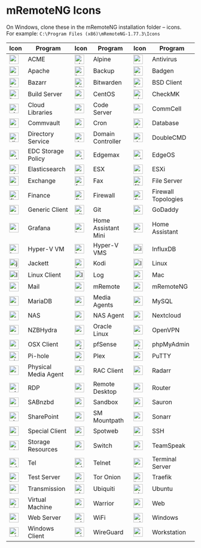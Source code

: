 # mRemoteNG Icons

On Windows, clone these in the mRemoteNG installation folder – icons.  
For example: `C:\Program Files (x86)\mRemoteNG-1.77.3\Icons`

| Icon | Program | Icon | Program | Icon | Program |
| ---- | ------- | ---- | ------- | ---- | ------- |
| <img src="acme.ico" alt="acme_icon" style="width:25px;height:auto;"> | ACME | <img src="alpine.ico" alt="alpine_icon" style="width:25px;height:auto;"> | Alpine | <img src="antivirus.ico" alt="antivirus_icon" style="width:25px;height:auto;"> | Antivirus |
| <img src="apache.ico" alt="apache_icon" style="width:25px;height:auto;"> | Apache | <img src="backup.ico" alt="backup_icon" style="width:25px;height:auto;"> | Backup | <img src="badgen.ico" alt="badgen_icon" style="width:25px;height:auto;"> | Badgen |
| <img src="bazarr.ico" alt="bazarr_icon" style="width:25px;height:auto;"> | Bazarr | <img src="bitwarden.ico" alt="bitwarden_icon" style="width:25px;height:auto;"> | Bitwarden | <img src="bsd_client.ico" alt="bsd_client_icon" style="width:25px;height:auto;"> | BSD Client |
| <img src="build_server.ico" alt="build_server_icon" style="width:25px;height:auto;"> | Build Server | <img src="centos.ico" alt="centos_icon" style="width:25px;height:auto;"> | CentOS | <img src="checkmk.ico" alt="checkmk_icon" style="width:25px;height:auto;"> | CheckMK |
| <img src="cloudlibraries_16.ico" alt="cloudlibraries_16_icon" style="width:25px;height:auto;"> | Cloud Libraries | <img src="codeserver.ico" alt="codeserver_icon" style="width:25px;height:auto;"> | Code Server | <img src="commcell.ico" alt="commcell_icon" style="width:25px;height:auto;"> | CommCell |
| <img src="commvault.ico" alt="commvault_icon" style="width:25px;height:auto;"> | Commvault | <img src="cron.ico" alt="cron_icon" style="width:25px;height:auto;"> | Cron | <img src="database.ico" alt="database_icon" style="width:25px;height:auto;"> | Database |
| <img src="directoryservice.ico" alt="directoryservice_icon" style="width:25px;height:auto;"> | Directory Service | <img src="domain_controller.ico" alt="domain_controller_icon" style="width:25px;height:auto;"> | Domain Controller | <img src="doublecmd.ico" alt="doublecmd_icon" style="width:25px;height:auto;"> | DoubleCMD |
| <img src="edcstoragepolicyicon.ico" alt="edcstoragepolicyicon_icon" style="width:25px;height:auto;"> | EDC Storage Policy | <img src="edgemax.ico" alt="edgemax_icon" style="width:25px;height:auto;"> | Edgemax | <img src="edgeos.ico" alt="edgeos_icon" style="width:25px;height:auto;"> | EdgeOS |
| <img src="elasticsearch.ico" alt="elasticsearch_icon" style="width:25px;height:auto;"> | Elasticsearch | <img src="esx.ico" alt="esx_icon" style="width:25px;height:auto;"> | ESX | <img src="esxi.ico" alt="esxi_icon" style="width:25px;height:auto;"> | ESXi |
| <img src="exchange.ico" alt="exchange_icon" style="width:25px;height:auto;"> | Exchange | <img src="fax.ico" alt="fax_icon" style="width:25px;height:auto;"> | Fax | <img src="fileserver.ico" alt="fileserver_icon" style="width:25px;height:auto;"> | File Server |
| <img src="finance.ico" alt="finance_icon" style="width:25px;height:auto;"> | Finance | <img src="firewall.ico" alt="firewall_icon" style="width:25px;height:auto;"> | Firewall | <img src="firewall_topologies.ico" alt="firewall_topologies_icon" style="width:25px;height:auto;"> | Firewall Topologies |
| <img src="generic_client.ico" alt="generic_client_icon" style="width:25px;height:auto;"> | Generic Client | <img src="git.ico" alt="git_icon" style="width:25px;height:auto;"> | Git | <img src="godaddy.ico" alt="godaddy_icon" style="width:25px;height:auto;"> | GoDaddy |
| <img src="grafana.ico" alt="grafana_icon" style="width:25px;height:auto;"> | Grafana | <img src="homeassistant-mini.ico" alt="homeassistant_mini_icon" style="width:25px;height:auto;"> | Home Assistant Mini | <img src="homeassistant.ico" alt="homeassistant_icon" style="width:25px;height:auto;"> | Home Assistant |
| <img src="hyperv_vm.ico" alt="hyperv_vm_icon" style="width:25px;height:auto;"> | Hyper-V VM | <img src="hyperv_vms.ico" alt="hyperv_vms_icon" style="width:25px;height:auto;"> | Hyper-V VMS | <img src="influxdb.ico" alt="influxdb_icon" style="width:25px;height:auto;"> | InfluxDB |
| <img src="jackett.ico" alt="jackett_icon" style="width:25px;height:auto;"> | Jackett | <img src="kodi.ico" alt="kodi_icon" style="width:25px;height:auto;"> | Kodi | <img src="linux.ico" alt="linux_icon" style="width:25px;height:auto;"> | Linux |
| <img src="linux_client.ico" alt="linux_client_icon" style="width:25px;height:auto;"> | Linux Client | <img src="log.ico" alt="log_icon" style="width:25px;height:auto;"> | Log | <img src="mac_16.ico" alt="mac_16_icon" style="width:25px;height:auto;"> | Mac |
| <img src="mail.ico" alt="mail_icon" style="width:25px;height:auto;"> | Mail | <img src="mRemote.ico" alt="mremote_icon" style="width:25px;height:auto;"> | mRemote | <img src="mRemoteNG.ico" alt="mremoteng_icon" style="width:25px;height:auto;"> | mRemoteNG |
| <img src="mariadb.ico" alt="mariadb_icon" style="width:25px;height:auto;"> | MariaDB | <img src="mediaagents.ico" alt="mediaagents_icon" style="width:25px;height:auto;"> | Media Agents | <img src="mysql.ico" alt="mysql_icon" style="width:25px;height:auto;"> | MySQL |
| <img src="nas.ico" alt="nas_icon" style="width:25px;height:auto;"> | NAS | <img src="nas_agent.ico" alt="nas_agent_icon" style="width:25px;height:auto;"> | NAS Agent | <img src="nextcloud.ico" alt="nextcloud_icon" style="width:25px;height:auto;"> | Nextcloud |
| <img src="nzbhydra.ico" alt="nzbhydra_icon" style="width:25px;height:auto;"> | NZBHydra | <img src="oracle-linux.ico" alt="oracle_linux_icon" style="width:25px;height:auto;"> | Oracle Linux | <img src="openvpn.ico" alt="openvpn_icon" style="width:25px;height:auto;"> | OpenVPN |
| <img src="osx_client.ico" alt="osx_client_icon" style="width:25px;height:auto;"> | OSX Client | <img src="pfSense.ico" alt="pfsense_icon" style="width:25px;height:auto;"> | pfSense | <img src="phpmyadmin.ico" alt="phpmyadmin_icon" style="width:25px;height:auto;"> | phpMyAdmin |
| <img src="pihole.ico" alt="pihole_icon" style="width:25px;height:auto;"> | Pi-hole | <img src="plex.ico" alt="plex_icon" style="width:25px;height:auto;"> | Plex | <img src="puTTY.ico" alt="putty_icon" style="width:25px;height:auto;"> | PuTTY |
| <img src="pyhsical-media-agent.ico" alt="pyhsical_media_agent_icon" style="width:25px;height:auto;"> | Physical Media Agent | <img src="rac_client.ico" alt="rac_client_icon" style="width:25px;height:auto;"> | RAC Client | <img src="radarr.ico" alt="radarr_icon" style="width:25px;height:auto;"> | Radarr |
| <img src="rdp.ico" alt="rdp_icon" style="width:25px;height:auto;"> | RDP | <img src="remote_desktop.ico" alt="remote_desktop_icon" style="width:25px;height:auto;"> | Remote Desktop | <img src="router.ico" alt="router_icon" style="width:25px;height:auto;"> | Router |
| <img src="sabnzbd.ico" alt="sabnzbd_icon" style="width:25px;height:auto;"> | SABnzbd | <img src="sandbox.ico" alt="sandbox_icon" style="width:25px;height:auto;"> | Sandbox | <img src="sauron.ico" alt="sauron_icon" style="width:25px;height:auto;"> | Sauron |
| <img src="sharePoint.ico" alt="sharepoint_icon" style="width:25px;height:auto;"> | SharePoint | <img src="sm_mountpath.ico" alt="sm_mountpath_icon" style="width:25px;height:auto;"> | SM Mountpath | <img src="sonarr.ico" alt="sonarr_icon" style="width:25px;height:auto;"> | Sonarr |
| <img src="special_client.ico" alt="special_client_icon" style="width:25px;height:auto;"> | Special Client | <img src="spotweb.ico" alt="spotweb_icon" style="width:25px;height:auto;"> | Spotweb | <img src="ssh.ico" alt="ssh_icon" style="width:25px;height:auto;"> | SSH |
| <img src="storage_resources_16.ico" alt="storage_resources_16_icon" style="width:25px;height:auto;"> | Storage Resources | <img src="switch.ico" alt="switch_icon" style="width:25px;height:auto;"> | Switch | <img src="teamspeak.ico" alt="teamspeak_icon" style="width:25px;height:auto;"> | TeamSpeak |
| <img src="tel.ico" alt="tel_icon" style="width:25px;height:auto;"> | Tel | <img src="telnet.ico" alt="telnet_icon" style="width:25px;height:auto;"> | Telnet | <img src="terminal_server.ico" alt="terminal_server_icon" style="width:25px;height:auto;"> | Terminal Server |
| <img src="test_server.ico" alt="test_server_icon" style="width:25px;height:auto;"> | Test Server | <img src="tor-onion.ico" alt="tor_onion_icon" style="width:25px;height:auto;"> | Tor Onion | <img src="traefik.ico" alt="traefik_icon" style="width:25px;height:auto;"> | Traefik |
| <img src="transmission.ico" alt="transmission_icon" style="width:25px;height:auto;"> | Transmission | <img src="ubiquiti.ico" alt="ubiquiti_icon" style="width:25px;height:auto;"> | Ubiquiti | <img src="ubuntu.ico" alt="ubuntu_icon" style="width:25px;height:auto;"> | Ubuntu |
| <img src="virtual_machine.ico" alt="virtual_machine_icon" style="width:25px;height:auto;"> | Virtual Machine | <img src="warrior.ico" alt="warrior_icon" style="width:25px;height:auto;"> | Warrior | <img src="web.ico" alt="web_icon" style="width:25px;height:auto;"> | Web |
| <img src="webserver.ico" alt="webserver_icon" style="width:25px;height:auto;"> | Web Server | <img src="wifi.ico" alt="wifi_icon" style="width:25px;height:auto;"> | WiFi | <img src="windows.ico" alt="windows_icon" style="width:25px;height:auto;"> | Windows |
| <img src="windows_client.ico" alt="windows_client_icon" style="width:25px;height:auto;"> | Windows Client | <img src="wireguard.ico" alt="wireguard_icon" style="width:25px;height:auto;"> | WireGuard | <img src="workstation.ico" alt="workstation_icon" style="width:25px;height:auto;"> | Workstation |

